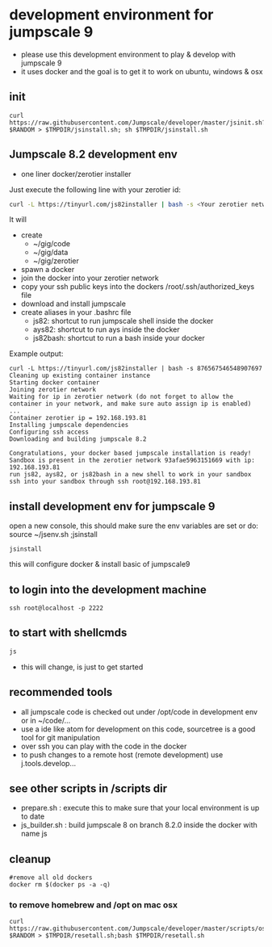 
# development environment for jumpscale 9

- please use this development environment to play & develop with jumpscale 9
- it uses docker and the goal is to get it to work on ubuntu, windows & osx

## init

```
curl https://raw.githubusercontent.com/Jumpscale/developer/master/jsinit.sh?$RANDOM > $TMPDIR/jsinstall.sh; sh $TMPDIR/jsinstall.sh
```

## Jumpscale 8.2 development env

- one liner docker/zerotier installer

Just execute the following line with your zerotier id:
```bash
curl -L https://tinyurl.com/js82installer | bash -s <Your zerotier network id>
```

It will
- create
  - ~/gig/code
  - ~/gig/data
  - ~/gig/zerotier
- spawn a docker
- join the docker into your zerotier network
- copy your ssh public keys into the dockers /root/.ssh/authorized_keys file
- download and install jumpscale
- create aliases in your .bashrc file
  - js82: shortcut to run jumpscale shell inside the docker
  - ays82: shortcut to run ays inside the docker
  - js82bash: shortcut to run a bash inside your docker


Example output:
```
curl -L https://tinyurl.com/js82installer | bash -s 876567546548907697
Cleaning up existing container instance
Starting docker container
Joining zerotier network
Waiting for ip in zerotier network (do not forget to allow the container in your network, and make sure auto assign ip is enabled) ...
Container zerotier ip = 192.168.193.81
Installing jumpscale dependencies
Configuring ssh access
Downloading and building jumpscale 8.2

Congratulations, your docker based jumpscale installation is ready!
Sandbox is present in the zerotier network 93afae5963151669 with ip: 192.168.193.81
run js82, ays82, or js82bash in a new shell to work in your sandbox
ssh into your sandbox through ssh root@192.168.193.81
```



## install development env for jumpscale 9

open a new console, this should make sure the env variables are set
or do: source ~/jsenv.sh ;jsinstall
```
jsinstall
```

this will configure docker & install basic of jumpscale9

## to login into the development machine

```
ssh root@localhost -p 2222
```

## to start with shellcmds

```bash
js
```

 - this will change, is just to get started

## recommended tools

- all jumpscale code is checked out under /opt/code in development env or in ~/code/...
- use a ide like atom for development on this code, sourcetree is a good tool for git manipulation
- over ssh you can play with the code in the docker
- to push changes to a remote host (remote development) use j.tools.develop...


## see other scripts in /scripts dir

- prepare.sh : execute this to make sure that your local environment is up to date
- js_builder.sh : build jumpscale 8 on branch 8.2.0 inside the docker with name js

## cleanup
```
#remove all old dockers
docker rm $(docker ps -a -q)
```

### to remove homebrew and /opt on mac osx

```
curl https://raw.githubusercontent.com/Jumpscale/developer/master/scripts/osx_reset_all.sh?$RANDOM > $TMPDIR/resetall.sh;bash $TMPDIR/resetall.sh
```
